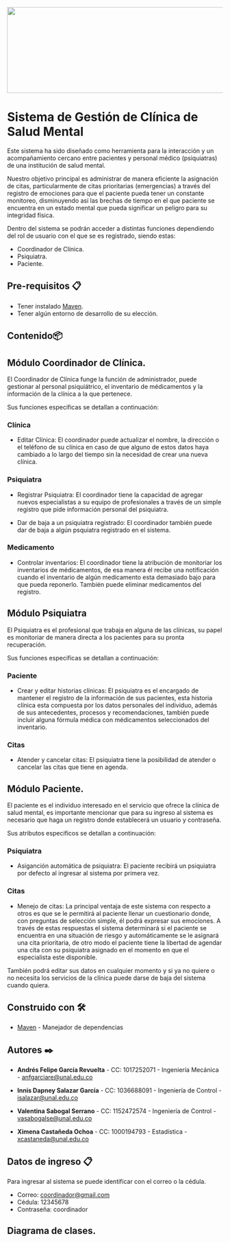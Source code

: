 <img src="https://www.flaticon.es/svg/static/icons/svg/2913/2913008.svg" width="1500" height="200" />

# Sistema de Gestión de Clínica de Salud Mental

Este sistema ha sido diseñado como herramienta para la interacción y un acompañamiento cercano entre pacientes y personal médico (psiquiatras) de una institución de salud mental.

Nuestro objetivo principal es administrar de manera eficiente la asignación de citas, particularmente de citas prioritarias (emergencias) a través del registro de emociones para que el paciente pueda tener un constante monitoreo, disminuyendo así las brechas de tiempo en el que paciente se encuentra en un estado mental que pueda significar un peligro para su integridad física.

Dentro del sistema se podrán acceder a distintas funciones dependiendo del rol de usuario con el que se es registrado, siendo estas:

-  Coordinador de Clínica.
-  Psiquiatra.
-  Paciente.

## Pre-requisitos 📋
- Tener instalado  [Maven](https://maven.apache.org/ "Maven").
- Tener algún entorno de desarrollo de su elección.

## Contenido📦

## Módulo Coordinador de Clínica.

El Coordinador de Clínica funge la función de administrador, puede gestionar al personal psiquiátrico, el inventario de médicamentos y la información de la clínica a la que pertenece.

Sus funciones especificas se detallan a continuación:

### Clínica

- Editar Clínica: El coordinador puede actualizar el nombre, la dirección o el teléfono de su clínica en caso de que alguno de estos datos haya cambiado a lo largo del tiempo sin la necesidad de crear una nueva clínica.

### Psiquiatra

- Registrar Psiquiatra: El coordinador tiene la capacidad de agregar nuevos especialistas a su equipo de profesionales a través de un simple registro que pide información personal del psiquiatra.

- Dar de baja a un psiquiatra registrado: El coordinador también puede dar de baja a algún psquiatra registrado en el sistema.

### Medicamento

- Controlar inventarios: El coordinador tiene la atribución de monitoriar los inventarios de médicamentos, de esa manera él recibe una notificación cuando el inventario de algún medicamento esta demasiado bajo para que pueda reponerlo. También puede eliminar medicamentos del registro.

## Módulo Psiquiatra
El Psiquiatra es el profesional que trabaja en alguna de las clínicas, su papel es monitoriar de manera directa a los pacientes para su pronta recuperación.

Sus funciones especificas se detallan a continuación:

### Paciente

- Crear y editar historias clínicas:  El psiquiatra es el encargado de mantener el registro de la información de sus pacientes, esta historia clínica esta compuesta por los datos personales del individuo, además de sus antecedentes, procesos y recomendaciones, también puede incluir alguna fórmula médica con médicamentos seleccionados del inventario.

### Citas
- Atender y cancelar citas: El psiquiatra tiene la posibilidad de atender o cancelar las citas que tiene en agenda.

## Módulo Paciente.
El paciente es el individuo interesado en el servicio que ofrece la clínica de salud mental, es importante mencionar que para su ingreso al  sistema es necesario que haga un registro donde establecerá un usuario y contraseña.

Sus atributos especificos se detallan a continuación:
### Psiquiatra
- Asiganción automática de psiquiatra: El paciente recibirá un psiquiatra por defecto al ingresar al sistema por primera vez.

### Citas
- Menejo de citas: La principal ventaja de este sistema con respecto a otros es que se le permitirá al paciente llenar un cuestionario donde, con preguntas de selección simple, él podrá expresar sus emociones. A través de estas respuestas el sistema determinará si el paciente se encuentra en una situación de riesgo y automáticamente se le asignará una cita prioritaria, de otro modo el paciente tiene la libertad de agendar una cita con su psiquiatra asignado en el momento en que el especialista este disponible.

También podrá editar sus datos en cualquier momento y si ya no quiere o no necesita los servicios de la clínica puede darse de baja del sistema cuando quiera.
## Construido con 🛠️
- [Maven](https://maven.apache.org/ "Maven") - Manejador de dependencias

## Autores ✒️
- **Andrés Felipe García Revuelta** - CC: 1017252071 - Ingeniería Mecánica - anfgarciare@unal.edu.co

- **Innis Dapney Salazar García** - CC: 1036688091 - Ingeniería de Control - isalazar@unal.edu.co

- **Valentina Sabogal Serrano** - CC: 1152472574 - Ingeniería de Control - vasabogalse@unal.edu.co

- **Ximena Castañeda Ochoa** - CC: 1000194793 - Estadística - xcastaneda@unal.edu.co

## Datos de ingreso 📋
Para ingresar al sistema se puede identificar con el correo o la cédula.
 - Correo: coordinador@gmail.com
 - Cédula: 12345678
 - Contraseña: coordinador
    
## Diagrama de clases. 

